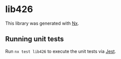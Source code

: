# lib426

This library was generated with [Nx](https://nx.dev).

## Running unit tests

Run `nx test lib426` to execute the unit tests via [Jest](https://jestjs.io).
